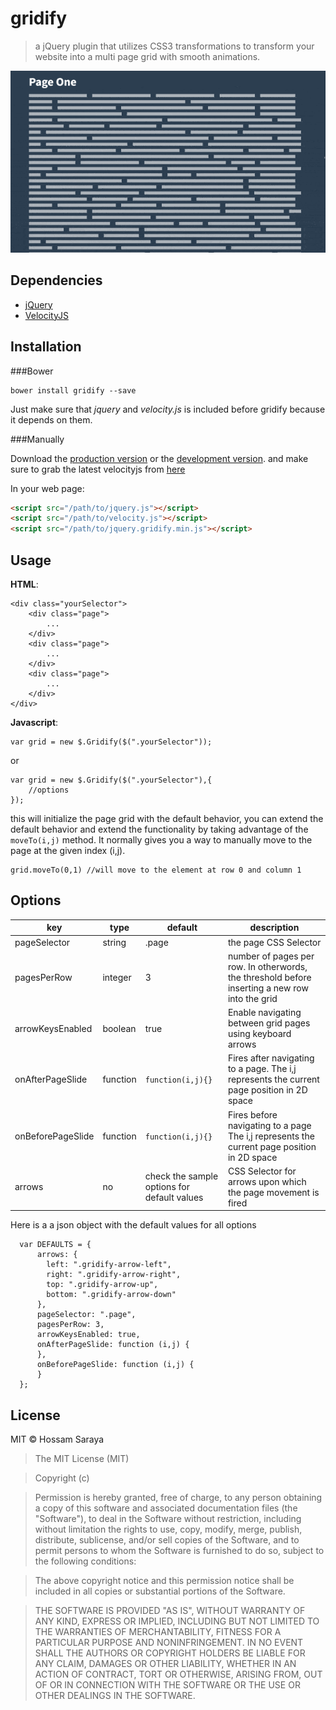 # gridify

> a jQuery plugin that utilizes CSS3 transformations to transform your website into a multi page grid with smooth animations.


![](https://github.com/daedlock/gridify/raw/master/demo/images/Preview.gif)



## Dependencies
* [jQuery](https://jquery.com/)
* [VelocityJS](http://julian.com/research/velocity/)
          
      
      
## Installation

###Bower

```
bower install gridify --save
```

Just make sure that _jquery_ and _velocity.js_ is included before gridify because it depends on them.


 

###Manually

Download the [production version][min] or the [development version][max]. and make sure to grab the latest velocityjs from [here](http://julian.com/research/velocity/)

[min]: https://raw.githubusercontent.com/daedlock/jquery-gridify/master/dist/jquery.gridify.min.js
[max]: https://raw.githubusercontent.com/daedlock/jquery-gridify/master/dist/jquery.gridify.js
 
In your web page:

```html
<script src="/path/to/jquery.js"></script>
<script src="/path/to/velocity.js"></script>
<script src="/path/to/jquery.gridify.min.js"></script>
```


## Usage
__HTML__:

```
<div class="yourSelector">
	<div class="page">
		...
	</div>
	<div class="page">
		...
	</div>
	<div class="page">
		...
	</div>
</div>
```

**Javascript**:

```
var grid = new $.Gridify($(".yourSelector"));
```

or

```
var grid = new $.Gridify($(".yourSelector"),{
	//options
});

```

this will initialize the page grid with the default behavior, you can extend the default behavior and extend the functionality by taking advantage of the `moveTo(i,j)` method. It normally gives you a way to manually move to the page at the given index (i,j).

```
grid.moveTo(0,1) //will move to the element at row 0 and column 1

```
      
        
          
          
## Options


| key  | type | default  | description  |
|---|---|---|---|
| pageSelector | string |  .page |  the page CSS Selector |
| pagesPerRow  | integer | 3  | number of pages per row. In otherwords, the threshold before inserting a new row into the grid  |
| arrowKeysEnabled | boolean  | true  | Enable navigating between grid pages using keyboard arrows  |
| onAfterPageSlide | function | `function(i,j){}`  | Fires after navigating to a page. The i,j represents the current page position in 2D space  |
| onBeforePageSlide  | function | `function(i,j){}`   | Fires before navigating to a page The i,j represents the current page position in 2D space  |
|  arrows | no | check the sample options for default values| CSS Selector for arrows upon which the page movement is fired  |


Here is a a json object with the default values for all options

```
  var DEFAULTS = {
      arrows: {
        left: ".gridify-arrow-left",
        right: ".gridify-arrow-right",
        top: ".gridify-arrow-up",
        bottom: ".gridify-arrow-down"
      },
      pageSelector: ".page",
      pagesPerRow: 3,
      arrowKeysEnabled: true,
      onAfterPageSlide: function (i,j) {
      },
      onBeforePageSlide: function (i,j) {
      }
  };
```

## License

MIT © Hossam Saraya

> The MIT License (MIT)

> Copyright (c) <year> <copyright holders>

> Permission is hereby granted, free of charge, to any person obtaining a copy
> of this software and associated documentation files (the "Software"), to deal
> in the Software without restriction, including without limitation the rights
> to use, copy, modify, merge, publish, distribute, sublicense, and/or sell
> copies of the Software, and to permit persons to whom the Software is
> furnished to do so, subject to the following conditions:

> The above copyright notice and this permission notice shall be included in
> all copies or substantial portions of the Software.

> THE SOFTWARE IS PROVIDED "AS IS", WITHOUT WARRANTY OF ANY KIND, EXPRESS OR
> IMPLIED, INCLUDING BUT NOT LIMITED TO THE WARRANTIES OF MERCHANTABILITY,
> FITNESS FOR A PARTICULAR PURPOSE AND NONINFRINGEMENT. IN NO EVENT SHALL THE
> AUTHORS OR COPYRIGHT HOLDERS BE LIABLE FOR ANY CLAIM, DAMAGES OR OTHER
> LIABILITY, WHETHER IN AN ACTION OF CONTRACT, TORT OR OTHERWISE, ARISING FROM,
> OUT OF OR IN CONNECTION WITH THE SOFTWARE OR THE USE OR OTHER DEALINGS IN
> THE SOFTWARE.
